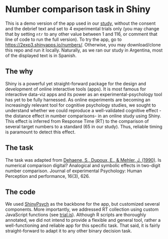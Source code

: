 # Number comparison task in Shiny
This is a demo version of the app used in our [study](https://psyarxiv.com/nuxdg), without the consent and the debrief text and set to 4 experimental trials only (you may change that by setting `ntr` to any other value between 1 and 116, or comment that line of code to run the full version). 
To try the app, go to https://2exp3.shinyapps.io/numbers/. Otherwise, you may download/clone this repo and run it locally.
Naturally, as we ran our study in Argentina, most of the displayed text is in Spanish.
 
 ## The why
Shiny is a powerful yet straight-forward package for the design and development of online interactive tools (apps). It is most famous for interactive data-viz apps and its power as an experimental-psychology tool has yet to be fully harnessed.
As online experiments are becoming an increasingly relevant tool for cognitive psychology studies, we sought to understand whether we could reproduce a well-validated cognitive effect -the distance effect in number comparisons- in an online study using Shiny. This effect is inferred from Response Time (RT) to the comparison of several target numbers to a standard (65 in our study). Thus, reliable timing is paramount to detect this effect.
 
 ## The task
The task was adapted from [Dehaene, S., Dupoux, E., & Mehler, J. (1990)](https://psycnet.apa.org/record/1991-00277-001). Is numerical comparison digital? Analogical and symbolic effects in two-digit number comparison. Journal of experimental Psychology: Human Perception and performance, 16(3), 626.
 
 ## The code
We used [ShinyPsych](https://rdrr.io/github/ndphillips/ShinyPsych/) as the backbone for the app, but customized several components. 
More importantly, we addressed RT collection using custom JavaScript functions (see [trial.js](https://github.com/2exp3/numbers/blob/main/www/trial.js)). 
Although R scripts are thoroughly annotated, we did not intend to provide a flexible and general tool, rather a well-functioning and reliable app for this specific task. That said, it is fairly straight-forward to adapt it to any other binary decision task.
 
